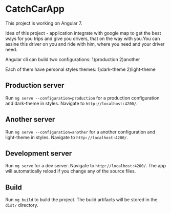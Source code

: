 # CatchCarApp

This project is working on Angular 7.

Idea of this project - application integrate with google map to get the best ways for you trips and give you drivers,
that on the way with you.You can assine this driver on you and ride with him, where you need and your driver need.

Angular cli can build two configurations:
1)production
2)another

Each of them have personal styles themes:
1)dark-theme
2)light-theme

## Production server

Run `ng serve --configuration=production` for a production configuration and dark-theme in styles. Navigate to `http://localhost:4200/`.

## Another server

Run `ng serve --configuration=another` for a another configuration and light-theme in styles. Navigate to `http://localhost:4200/`.


## Development server

Run `ng serve` for a dev server. Navigate to `http://localhost:4200/`. The app will automatically reload if you change any of the source files.

## Build

Run `ng build` to build the project. The build artifacts will be stored in the `dist/` directory.

